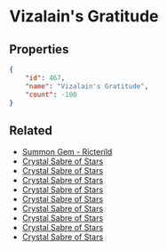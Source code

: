 # Vizalain's Gratitude

<no description available>

## Properties

```json
{
    "id": 467,
    "name": "Vizalain's Gratitude",
    "count": -100
}
```

## Related

- [Summon Gem - Ricterild](../items/14752-summon-gem-ricterild.md)
- [Crystal Sabre of Stars](../items/14753-crystal-sabre-of-stars.md)
- [Crystal Sabre of Stars](../items/14754-crystal-sabre-of-stars.md)
- [Crystal Sabre of Stars](../items/14755-crystal-sabre-of-stars.md)
- [Crystal Sabre of Stars](../items/14756-crystal-sabre-of-stars.md)
- [Crystal Sabre of Stars](../items/14757-crystal-sabre-of-stars.md)
- [Crystal Sabre of Stars](../items/14758-crystal-sabre-of-stars.md)
- [Crystal Sabre of Stars](../items/14759-crystal-sabre-of-stars.md)
- [Crystal Sabre of Stars](../items/14760-crystal-sabre-of-stars.md)
- [Crystal Sabre of Stars](../items/14761-crystal-sabre-of-stars.md)

